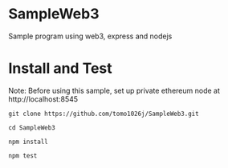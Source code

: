 # SampleWeb3
Sample program using web3, express and nodejs

# Install and Test

Note: Before using this sample, set up private ethereum node at http://localhost:8545

```
git clone https://github.com/tomo1026j/SampleWeb3.git

cd SampleWeb3

npm install

npm test
```
